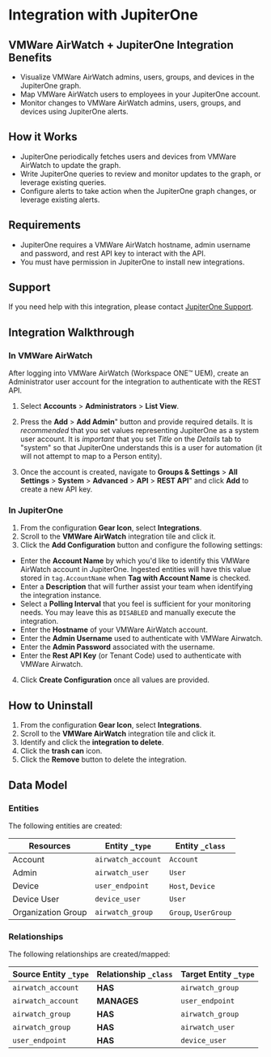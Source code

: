 # Integration with JupiterOne

## VMWare AirWatch + JupiterOne Integration Benefits

*   Visualize VMWare AirWatch admins, users, groups, and devices in the
    JupiterOne graph.
*   Map VMWare AirWatch users to employees in your JupiterOne account.
*   Monitor changes to VMWare AirWatch admins, users, groups, and devices
    using JupiterOne alerts.

## How it Works

*   JupiterOne periodically fetches users and devices from VMWare AirWatch
    to update the graph.
*   Write JupiterOne queries to review and monitor updates to the graph,
    or leverage existing queries.
*   Configure alerts to take action when the JupiterOne graph changes,
    or leverage existing alerts.

## Requirements

*   JupiterOne requires a VMWare AirWatch hostname, admin username and password,
    and rest API key to interact with the API.
*   You must have permission in JupiterOne to install new integrations.

## Support

If you need help with this integration, please contact
[JupiterOne Support](https://support.jupiterone.io).

## Integration Walkthrough

### In VMWare AirWatch

After logging into VMWare AirWatch (Workspace ONE™️ UEM), create an
Administrator user account for the integration to authenticate with the REST
API.

1.  Select **Accounts** > **Administrators** > **List View**.

2.  Press the **Add** > **Add Admin**" button and provide required details. It is
    *recommended* that you set values representing JupiterOne as a system user
    account. It is *important* that you set *Title* on the *Details* tab to
    "system" so that JupiterOne understands this is a user for automation (it
    will not attempt to map to a Person entity).

3.  Once the account is created, navigate to **Groups & Settings** > **All
    Settings** > **System** > **Advanced** > **API** > **REST API**" and click
    **Add** to create a new API key.

### In JupiterOne

1.  From the configuration **Gear Icon**, select **Integrations**.
2.  Scroll to the **VMWare AirWatch** integration tile and click it.
3.  Click the **Add Configuration** button and configure the following settings:

*   Enter the **Account Name** by which you'd like to identify this VMWare AirWatch
    account in JupiterOne. Ingested entities will have this value stored in
    `tag.AccountName` when **Tag with Account Name** is checked.
*   Enter a **Description** that will further assist your team when identifying
    the integration instance.
*   Select a **Polling Interval** that you feel is sufficient for your monitoring
    needs. You may leave this as `DISABLED` and manually execute the integration.
*   Enter the **Hostname** of your VMWare AirWatch account.
*   Enter the **Admin Username** used to authenticate with VMWare Airwatch.
*   Enter the **Admin Password** associated with the username.
*   Enter the **Rest API Key** (or Tenant Code) used to authenticate with
    VMWare Airwatch.

4.  Click **Create Configuration** once all values are provided.

## How to Uninstall

1.  From the configuration **Gear Icon**, select **Integrations**.
2.  Scroll to the **VMWare AirWatch** integration tile and click it.
3.  Identify and click the **integration to delete**.
4.  Click the **trash can** icon.
5.  Click the **Remove** button to delete the integration.

<!-- {J1_DOCUMENTATION_MARKER_START} -->

<!--
********************************************************************************
NOTE: ALL OF THE FOLLOWING DOCUMENTATION IS GENERATED USING THE
"j1-integration document" COMMAND. DO NOT EDIT BY HAND! PLEASE SEE THE DEVELOPER
DOCUMENTATION FOR USAGE INFORMATION:

https://github.com/JupiterOne/sdk/blob/master/docs/integrations/development.md
********************************************************************************
-->

## Data Model

### Entities

The following entities are created:

| Resources          | Entity `_type`     | Entity `_class`      |
| ------------------ | ------------------ | -------------------- |
| Account            | `airwatch_account` | `Account`            |
| Admin              | `airwatch_user`    | `User`               |
| Device             | `user_endpoint`    | `Host`, `Device`     |
| Device User        | `device_user`      | `User`               |
| Organization Group | `airwatch_group`   | `Group`, `UserGroup` |

### Relationships

The following relationships are created/mapped:

| Source Entity `_type` | Relationship `_class` | Target Entity `_type` |
| --------------------- | --------------------- | --------------------- |
| `airwatch_account`    | **HAS**               | `airwatch_group`      |
| `airwatch_account`    | **MANAGES**           | `user_endpoint`       |
| `airwatch_group`      | **HAS**               | `airwatch_group`      |
| `airwatch_group`      | **HAS**               | `airwatch_user`       |
| `user_endpoint`       | **HAS**               | `device_user`         |

<!--
********************************************************************************
END OF GENERATED DOCUMENTATION AFTER BELOW MARKER
********************************************************************************
-->

<!-- {J1_DOCUMENTATION_MARKER_END} -->
